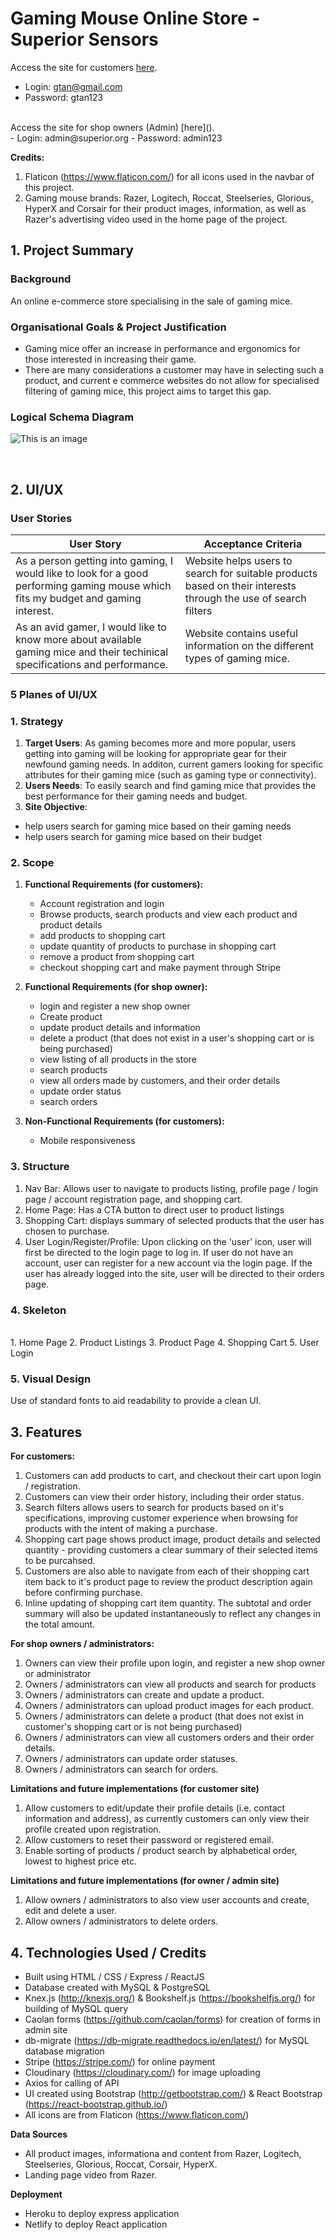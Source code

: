 # **Gaming Mouse Online Store - Superior Sensors**

Access the site for customers [here](https://superiorsensorsmain.netlify.app/).
- Login: gtan@gmail.com
- Password: gtan123
<br/>
Access the site for shop owners (Admin) [here](). 
<br/>
- Login: admin@superior.org
- Password: admin123

**Credits:**
1. Flaticon (https://www.flaticon.com/) for all icons used in the navbar of this project.
2. Gaming mouse brands: Razer, Logitech, Roccat, Steelseries, Glorious, HyperX and Corsair for their product images, information, as well as Razer's advertising video used in the home page of the project. 

## 1. Project Summary
### **Background** 
An online e-commerce store specialising in the sale of gaming mice.

### **Organisational Goals & Project Justification**
* Gaming mice offer an increase in performance and ergonomics for those interested in increasing their game. 
* There are many considerations a customer may have in selecting such a product, and current e commerce websites do not allow for specialised filtering of gaming mice, this project aims to target this gap. 


### **Logical Schema Diagram**
![This is an image](/project_3/public/schema.PNG)

<br/>

## 2. UI/UX

### **User Stories**
| User Story                                                                                                                                	| Acceptance Criteria                                                                                                  	|
|-------------------------------------------------------------------------------------------------------------------------------------------	|----------------------------------------------------------------------------------------------------------------------	|
| As a person getting into gaming, I would like to look for a good performing gaming mouse which fits my budget and gaming interest. 	| Website helps users to search for suitable products based on their interests through the use of search filters 	|
| As an avid gamer, I would like to know more about available gaming mice and their techinical specifications and performance.                     	| Website contains useful information on the different types of gaming mice.  	|

### **5 Planes of UI/UX**
### 1. Strategy
1. **Target Users**: As gaming becomes more and more popular, users getting into gaming will be looking for appropriate gear for their newfound gaming needs. In additon, current gamers looking for specific attributes for their gaming mice (such as gaming type or connectivity).
2. **Users Needs**: To easily search and find gaming mice that provides the best performance for their gaming needs and budget. 
3. **Site Objective**:
- help users search for gaming mice based on their gaming needs
- help users search for gaming mice based on their budget

### 2. Scope
1. **Functional Requirements (for customers):**
    - Account registration and login
    - Browse products, search products and view each product and product details
    - add products to shopping cart
    - update quantity of products to purchase in shopping cart
    - remove a product from shopping cart
    - checkout shopping cart and make payment through Stripe

2. **Functional Requirements (for shop owner):**
    - login and register a new shop owner
    - Create product
    - update product details and information
    - delete a product (that does not exist in a user's shopping cart or is being purchased)
    - view listing of all products in the store
    - search products
    - view all orders made by customers, and their order details
    - update order status
    - search orders
    
3. **Non-Functional Requirements (for customers):**
    - Mobile responsiveness
    
### 3. Structure
1. Nav Bar: Allows user to navigate to products listing, profile page / login page / account registration page, and shopping cart.
2. Home Page: Has a CTA button to direct user to product listings
3. Shopping Cart: displays summary of selected products that the user has chosen to purchase.
4. User Login/Register/Profile: Upon clicking on the 'user' icon, user will first be directed to the login page to log in. If user do not have an account, user can register for a new account via the login page. If the user has already logged into the site, user will be directed to their orders page.

### 4. Skeleton
<br/>
1. Home Page
2. Product Listings
3. Product Page
4. Shopping Cart
5. User Login

### 5. Visual Design
Use of standard fonts to aid readability to provide a clean UI.

## 3. Features
**For customers:**
1. Customers can add products to cart, and checkout their cart upon login / registration.
2. Customers can view their order history, including their order status.
2. Search filters allows users to search for products based on it's specifications, improving customer experience when browsing for products with the intent of making a purchase.
3. Shopping cart page shows product image, product details and selected quantity - providing customers a clear summary of their selected items to be purcahsed.
4. Customers are also able to navigate from each of their shopping cart item back to it's product page to review the product description again before confirming purchase.
5. Inline updating of shopping cart item quantity. The subtotal and order summary will also be updated instantaneously to reflect any changes in the total amount.


**For shop owners / administrators:**
1. Owners can view their profile upon login, and register a new shop owner or administrator
2. Owners / administrators can view all products and search for products
3. Owners / administrators can create and update a product.
4. Owners / administrators can upload product images for each product.
5. Owners / administrators can delete a product (that does not exist in customer's shopping cart or is not being purchased)
5. Owners / administrators can view all customers orders and their order details.
6. Owners / administrators can update order statuses.
7. Owners / administrators can search for orders.

**Limitations and future implementations (for customer site)**
1. Allow customers to edit/update their profile details (i.e. contact information and address), as currently customers can only view their profile created upon registration.
2. Allow customers to reset their password or registered email.
3. Enable sorting of products / product search by alphabetical order, lowest to highest price etc.


**Limitations and future implementations (for owner / admin site)**
1. Allow owners / administrators to also view user accounts and create, edit and delete a user.
2. Allow owners / administrators to delete orders.

## 4. Technologies Used / Credits
- Built using HTML / CSS / Express / ReactJS
- Database created with MySQL & PostgreSQL
- Knex.js (http://knexjs.org/) & Bookshelf.js (https://bookshelfjs.org/) for building of MySQL query
- Caolan forms (https://github.com/caolan/forms) for creation of forms in admin site
- db-migrate (https://db-migrate.readthedocs.io/en/latest/) for MySQL database migration
- Stripe (https://stripe.com/) for online payment
- Cloudinary (https://cloudinary.com/) for image uploading
- Axios for calling of API
- UI created using Bootstrap (http://getbootstrap.com/) & React Bootstrap (https://react-bootstrap.github.io/)
- All icons are from Flaticon (https://www.flaticon.com/)

**Data Sources**
- All product images, informationa and content from Razer, Logitech, Steelseries, Glorious, Roccat, Corsair, HyperX.
- Landing page video from Razer.

**Deployment**
- Heroku to deploy express application
- Netlify to deploy React application
